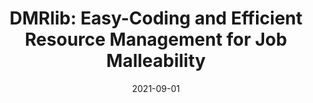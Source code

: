 ---
title: "DMRlib: Easy-Coding and Efficient Resource Management for Job Malleability"
collection: publications
permalink: /publication/2021-09-01-DMRlib-Easy-Coding-and-Efficient-Resource-Management-for-Job-Malleability
type: "journal"
excerpt: 'Conference Name: IEEE Transactions on Computers'
date: 2021-09-01
venue: '<em>IEEE Transactions on Computers</em>(70), pp. 1443--1457'
paperurl: 'https://ieeexplore.ieee.org/document/9190024'
citation: ' <strong>S. Iserte</strong>,  R. Mayo,  E. Quintana-Ortí, and  A. Peña, &quot;DMRlib: Easy-Coding and Efficient Resource Management for Job Malleability.&quot; <em>IEEE Transactions on Computers</em>(70), pp. 1443--1457, Sep. 2021. ISSN: 1557-9956.'
---
